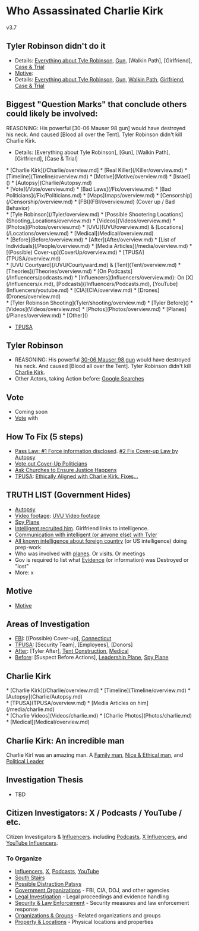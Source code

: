 # Who Assassinated Charlie Kirk
v3.7

## Tyler Robinson didn't do it
- Details: [Everything about Tyle Robinson](Tyler/overview.md), [Gun](Gun_Bullet/overview.md), [Walkin Path], [Girlfriend], [Case & Trial](Tyler/Trial/overview.md)
- [Motive](/Motive/overview.md): 
- Details: [Everything about Tyle Robinson](/Tyler/overview.md), [Gun](/Gun_Bullet/overview.md), [Walkin Path](/Tyler/Travel.md), [Girlfriend](/Tyler/Girlfriend/overview.md), [Case & Trial](/Tyler/Trial/overview.md)



## Biggest "Question Marks" that conclude others could likely be involved:
REASONING: His powerful [30-06 Mauser 98 gun] would have destroyed his neck. And caused [Blood all over the Tent]. Tyler Robinson didn't kill Charlie Kirk.
- Details: [Everything about Tyle Robinson], [Gun], [Walkin Path], [Girlfriend], [Case & Trial]

<div style={{ display: "flex", justifyContent: "space-between", gap: "2rem" }}>
  <div style={{ flex: 1 }}>
  * [Charlie Kirk](/Charlie/overview.md]
  * [Real Killer](/Killer/overview.md)  
  * [Timeline](Timeline/overview.md) 
  * [Motive](Motive/overview.md) 
  * [Israel](</Israel/overview.md>)
  * [Autopsy](Charlie/Autopsy.md)
  </div>
  <div style={{ flex: 1 }}>
  * [Vote](/Vote/overview.md)  
  * [Bad Laws](/Fix/overview.md)
  * [Bad Politicians](/Fix/Politicians.md)
  * [Maps](maps/overview.md)  
  * [Censorship](/Censorship/overview.md)
  * [FBI](FBI/overview.md) (Cover up / Bad Behavior)
  </div>
  <div style={{ flex: 1 }}>
  * [Tyle Robinson](/Tyler/overview.md) 
  * [Possible Shootering Locations](Shooting_Locations/overview.md) 
  * [Videos](Videos/overview.md)  
  * [Photos](Photos/overview.md)  
  * [UVU](UVU/overview.md) & [Locations](/Locations/overview.md)
  * [Medical](Medical/overview.md) 
  </div>
</div>

<div style={{ display: "flex", justifyContent: "space-between", gap: "2rem" }}>
  <div style={{ flex: 1 }}>
  * [Before](Before/overview.md)  
  * [After](After/overview.md)  
  * [List of Individuals](/People/overview.md)
  * [Media Articles](/media/overview.md)
  * [(Possible) Cover-up](CoverUp/overview.md)
  * [TPUSA](TPUSA/overview.md)
  </div>
  <div style={{ flex: 1 }}>
  * [UVU Courtyard](/UVU/Courtyward.md) & [Tent](Tent/overview.md)
  * [Theories](/Theories/overview.md)
  * [On Podcasts](/Influencers/podcasts.md)
  * [Influencers](Influencers/overview.md): On [X](/Influencers/x.md), [Podcasts](/Influencers/Podcasts.md), [YouTube](Influencers/youtube.md)
  * [CIA](CIA/overview.md) 
  * [Drones](Drones/overview.md)
  </div>
  <div style={{ flex: 1 }}>
  * [Tyler Robinson Shooting](Tyler/shooting/overview.md)
  * [Tyler Before](</Tyler/Before.md>)
  * [Videos](Videos/overview.md)  
  * [Photos](Photos/overview.md)  
  * [Planes](/Planes/overview.md)
  * [Other](</Other/overview.md>)
  </div>
</div>

  * [TPUSA](Topics3/TPUSA/overview.md)


## Tyler Robinson
- REASONING: His powerful [30-06 Mauser 98 gun](/Gun_Bullet/overview.md) would have destroyed his neck. And caused [Blood all over the Tent]. Tyler Robinson didn't kill [Charlie Kirk](/Charlie/overview.md).
- Other Actors, taking Action before: [Google Searches](/GoogleSearches/overview.md)


## Vote
- Coming soon
- [Vote](/Vote/overview.md) with


## How To Fix (5 steps)
- [Pass Law: #1 Force information disclosed](/Fix/Law1.md).  [#2 Fix Cover-up Law by Autopsy](/Fix/Law2.md)
- [Vote out Cover-Up Politicians](/Fix/Politicians.md)
- [Ask Churches to Ensure Justice Happens](/Fix/Churches.md)
- [TPUSA](TPUSA/TPUSA.md): [Ethically Aligned with Charlie Kirk. Fixes...](Fix/TSUSA.md)


## TRUTH LIST (Government Hides)
- [Autopsy](Charlie/Autopsy.md)
- [Video footage](cameras/security/overview.md): [UVU Video footage](cameras/security/UVU_Security_Cameras.md)
- [Spy Plane](Planes/N1098L/overview.md)
- [Intelligent recruited him](Tyler/Recruited.md). Girlfriend links to intelligence.
- [Communication with intelligent (or anyone else) with Tyler](/intelligence/overview.md)
- [All known intelligence about foreign country](/intelligence/overview.md) (or US intelligence) doing prep-work
- Who was involved with [planes](/Planes/N1098L/overview.md). Or visits. Or meetings
- Gov is required to list what [Evidence](/gov/overview.md) (or information) was Destroyed or "lost"
- More: x


## Motive
- [Motive](Motive/overview.md)



## Areas of Investigation
- [FBI](FBI/overview.md): [(Possible) Cover-up], [Connecticut](FBI/Connecticut.md)
- [TPUSA](Topics3/TPUSA/overview.md): [Security Team], [Employees], [Donors]
- [After](After/overview.md): [Tyler After], [Tent Construction](Tent/overview.md), [Medical](Medical/overview.md)
- [Before](Before/overview.md): [Suspect Before Actions], [Leadership Plane](Plane/Leadership/overview.md), [Spy Plane](Plane/N1098L/overview.md)


## Charlie Kirk
<div style={{ display: "flex", justifyContent: "space-between", gap: "2rem" }}>
  <div style={{ flex: 1 }}>
  * [Charlie Kirk](/Charlie/overview.md]
  * [Timeline](Timeline/overview.md) 
  * [Autopsy](Charlie/Autopsy.md)
  </div>
  <div style={{ flex: 1 }}>
  * [TPUSA](TPUSA/overview.md)
  * [Media Articles on him](/media/charlie.md)
  </div>
  <div style={{ flex: 1 }}>
  * [Charlie Videos](Videos/charlie.md)  
  * [Charlie Photos](Photos/charlie.md)  
  * [Medical](Medical/overview.md) 
  </div>
</div>




## Charlie Kirk: An incredible man
Charlie Kirl was an amazing man. A [Family man](Charlie/Family_man.md), [Nice & Ethical man](Charlie/overview.md), and
[Political Leader](Charlie/Political_Leader.md)


## Investigation Thesis
- TBD



## Citizen Investigators: X / Podcasts / YouTube / etc.
Citizen Investigators & [Influencers](/Influencers/overview.md). including [Podcasts](/Influencers/podcasts.md),
[X Influencers](/Influencers/x.md), and [YouTube Influencers](/Influencers/youtube.md).


### To Organize
- [Influencers](Influencers/overview.md), [X](Influencers/x.md), [Podcasts](Influencers/podcasts.md), [YouTube](Influencers/youtube.md)
- [South Stairs](<./Topics3/South Stairs/overview>)
- [Possible Distraction Patsys](/Patsys/overview.md)
- [Government Organizations](/government_organizations/overview) - FBI, CIA, DOJ, and other agencies
- [Legal Investigation](/legal_investigation/overview) - Legal proceedings and evidence handling
- [Security & Law Enforcement](/security_law_enforcement/overview) - Security measures and law enforcement response
- [Organizations & Groups](/organizations_groups/overview) - Related organizations and groups
- [Property & Locations](/property_locations/overview) - Physical locations and properties
